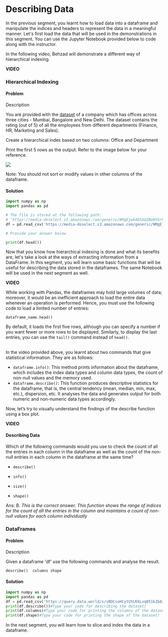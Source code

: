 # Describing Data

In the previous segment, you learnt how to load data into a dataframe and manipulate the indices and headers to represent the data in a meaningful manner. Let's first load the data that will be used in the demonstrations in this segment. You can use the Jupyter Notebook provided below to code along with the instructor.

In the following video, Behzad will demonstrate a different way of hierarchical indexing.

**VIDEO**

### Hierarchical Indexing

#### Problem

Description

You are provided with the [dataset](https://media-doselect.s3.amazonaws.com/generic/NMgEjwkAEGGQZBoNYGr9Ld7w0/rating.csv) of a company which has offices across three cities - Mumbai, Bangalore and New Delhi. The dataset contains the rating (out of 5) of all the employees from different departments (Finance, HR, Marketing and Sales). 

Create a hierarchical index based on two columns: Office and Department

Print the first 5 rows as the output. Refer to the image below for your reference.

![](https://media-doselect.s3.amazonaws.com/generic/g7aveJBgGJKbypd7pz97GMgXR/04.%20Hierarchical%20Indexing.PNG)

Note: You should not sort or modify values in other columns of the dataframe.

#### Solution

```python
import numpy as np
import pandas as pd

# The file is stored at the following path:
# 'https://media-doselect.s3.amazonaws.com/generic/NMgEjwkAEGGQZBoNYGr9Ld7w0/rating.csv'
df = pd.read_csv('https://media-doselect.s3.amazonaws.com/generic/NMgEjwkAEGGQZBoNYGr9Ld7w0/rating.csv', index_col = [2,1])

# Provide your answer below

print(df.head())
```



Now that you know how hierarchical indexing is done and what its benefits are, let's take a look at the ways of extracting information from a DataFrame. In this segment, you will learn some basic functions that will be useful for describing the data stored in the dataframes. The same Notebook will be used in the next segment as well.

**VIDEO**

While working with Pandas, the dataframes may hold large volumes of data; moreover, it would be an inefficient approach to load the entire data whenever an operation is performed. Hence, you must use the following code to load a limited number of entries:

`dataframe_name.head()`

By default, it loads the first five rows, although you can specify a number if you want fewer or more rows to be displayed. Similarly, to display the last entries, you can use the `tail()` command instead of `head()`.  
 

In the video provided above, you learnt about two commands that give statistical information. They are as follows:

- `dataframe.info()`: This method prints information about the dataframe, which includes the index data types and column data types, the count of non-null values and the memory used. 
- `dataframe.describe()`: This function produces descriptive statistics for the dataframe, that is, the central tendency (mean, median, min, max, etc.), dispersion, etc. It analyses the data and generates output for both numeric and non-numeric data types accordingly. 

Now, let’s try to visually understand the findings of the describe function using a box plot.

**VIDEO**

#### Describing Data

Which of the following commands would you use to check the count of all the entries in each column in the dataframe as well as the count of the non-null entries in each column in the dataframe at the same time?

- `describe()`

- `info()`

- `size()`

- `shape()`

Ans: B. *This is the correct answer. This function shows the range of indices for the count of all the entries in the column and maintains a count of non-null values for each column individually*

### DataFrames

#### Problem

Description

Given a dataframe 'df' use the following commands and analyse the result.

`describe() 
columns
shape`

#### Solution

```python
import numpy as np
import pandas as pd
df = pd.read_csv('https://query.data.world/s/vBDCsoHCytUSLKkLvq851k2b8JOCkF')
print(df.describe())#Type your code for describing the dataset)
print(df.columns)#Type your code for printing the columns of the dataset)
print(df.shape)#Type your code for printing the shape of the dataset)

```

In the next segment, you will learn how to slice and index the data in a dataframe.

